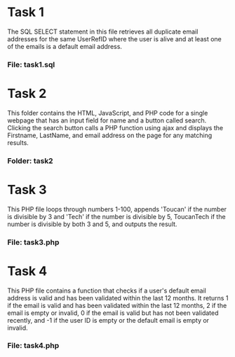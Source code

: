 # Task 1

The SQL SELECT statement in this file retrieves all duplicate email addresses for the same UserRefID where the user is alive and at least one of the emails is a default email address.

### File: task1.sql

# Task 2

This folder contains the HTML, JavaScript, and PHP code for a single webpage that has an input field for name and a button called search. Clicking the search button calls a PHP function using ajax and displays the Firstname, LastName, and email address on the page for any matching results.

### Folder: task2

# Task 3

This PHP file loops through numbers 1-100, appends 'Toucan' if the number is divisible by 3 and 'Tech' if the number is divisible by 5, ToucanTech if the number is divisible by both 3 and 5, and outputs the result.

### File: task3.php

# Task 4

This PHP file contains a function that checks if a user's default email address is valid and has been validated within the last 12 months. It returns 1 if the email is valid and has been validated within the last 12 months, 2 if the email is empty or invalid, 0 if the email is valid but has not been validated recently, and -1 if the user ID is empty or the default email is empty or invalid.

### File: task4.php